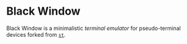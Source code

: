# Black Window

Black Window is a minimalistic *terminal emulator* for pseudo-terminal devices forked from [`st`](http://st.suckless.org/).
